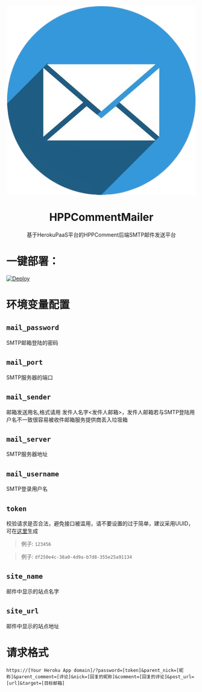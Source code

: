 
<div align=center>
<img src="./logo.png">
</div>
<div align=center>
<h1>HPPCommentMailer</h1>
</div>
<div align=center>
基于HerokuPaaS平台的HPPComment后端SMTP邮件发送平台
</div>

# 一键部署：

[![Deploy](https://www.herokucdn.com/deploy/button.svg)](https://www.heroku.com/deploy?template=https://github.com/HexoPlusPlus/HPPCommentMailer/tree/main)

# 环境变量配置

## `mail_password`

SMTP邮箱登陆的密码

## `mail_port`

SMTP服务器的端口

## `mail_sender`

邮箱发送用名,格式请用 发件人名字<发件人邮箱>，发件人邮箱若与SMTP登陆用户名不一致很容易被收件邮箱服务提供商丢入垃圾箱

## `mail_server`

SMTP服务器地址

## `mail_username`

SMTP登录用户名

## `token`

校验请求是否合法，避免接口被滥用，请不要设置的过于简单，建议采用UUID，可在[这里](https://www.uuidgenerator.net/)生成

> 例子: `123456`

> 例子: `df250e4c-38a0-4d9a-b7d8-355e25a91134`

## `site_name`

邮件中显示的站点名字

## `site_url`

邮件中显示的站点地址

# 请求格式

```
https://[Your Heroku App domain]/?password=[token]&parent_nick=[昵称]&parent_comment=[评论]&nick=[回复的昵称]&comment=[回复的评论]&post_url=[url]&target=[目标邮箱]
```
